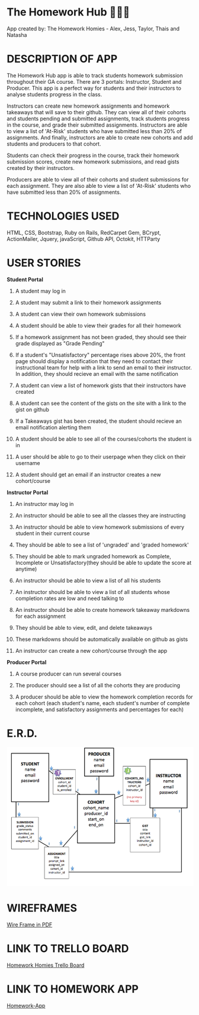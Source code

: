 # The Homework Hub :dancers::dancers::running:

App created by: The Homework Homies - Alex, Jess, Taylor, Thais and Natasha 

# DESCRIPTION OF APP
The Homework Hub app is able to track students homework submission throughout their GA course. There are  3 portals: Instructor, Student and Producer. This app is a perfect way for students and their instructors to analyse students progress in the class. 

Instructors can create new homework assignments and homework takeaways that will save to their github. They can view all of their cohorts and students pending and submitted assignments, track students progress in the course, and grade their submitted assignments. Instructors are able to view a list of 'At-Risk' students who have submitted less than 20% of assignments. And finally, instructors are able to create new cohorts and add students and producers to that cohort. 

Students can check their progress in the course, track their homework submission scores, create new homework submissions, and read gists created by their instructors.

Producers are able to view all of their cohorts and student submissions for each assignment. They are also able to view a list of 'At-Risk' students who have submitted less than 20% of assignments. 

# TECHNOLOGIES USED
HTML, CSS, Bootstrap, Ruby on Rails, RedCarpet Gem, BCrypt, ActionMailer, Jquery, javaScript, Github API, Octokit, HTTParty

# USER STORIES

**Student Portal**

1. A student may log in

2. A student may submit a link to their homework assignments

3. A student can view their own homework submissions

4. A student should be able to view their grades for all their homework

5. If a homework assignment has not been graded, they should see their grade displayed as "Grade Pending"

6. If a student's "Unsatisfactory" percentage rises above 20%, the front page should display a notification that they need to contact their instructional team for help with a link to send an email to their instructor. In addition, they should recieve an email with the same notification

7. A student can view a list of homework gists that their instructors have created

8. A student can see the content of the gists on the site with a link to the gist on github

9. If a Takeaways gist has been created, the student should recieve an email notification alerting them

10. A student should be able to see all of the courses/cohorts the student is in

11. A user should be able to go to their userpage when they click on their username

12. A student should get an email if an instructor creates a new cohort/course


**Instructor Portal**

1. An instructor may log in

2. An instructor should be able to see all the classes they are instructing

3. An instructor should be able to view homework submissions of every student in their current course

4. They should be able to see a list of 'ungraded' and 'graded homework'

5. They should be able to mark ungraded homework as Complete, Incomplete or Unsatisfactory(they should be able to update the score at anytime)

6. An instructor should be able to view a list of all his students

7. An instructor should be able to view a list of all students whose completion rates are low and need talking to

8. An instructor should be able to create homework takeaway markdowns for each assignment

9. They should be able to view, edit, and delete takeaways

10. These markdowns should be automatically available on github as gists

11. An instructor can create a new cohort/course through the app


**Producer Portal**

1. A course producer can run several courses

2. The producer should see a list of all the cohorts they are producing

3. A producer should be able to view the homework completion records for each cohort (each student's name, each student's number of complete incomplete, and satisfactory assignments and percentages for each)


# E.R.D. 
![alt-text](https://github.com/homework-homies/project3-homework-app/blob/master/Screen%20Shot%202015-12-16%20at%203.49.23%20PM.png)

# WIREFRAMES
[Wire Frame in PDF](/homework_hub_wireframes.pdf)

# LINK TO TRELLO BOARD
[Homework Homies Trello Board](https://trello.com/homeworkhomiesproject)

# LINK TO HOMEWORK APP
[Homework-App](https://infinite-plains-9478.herokuapp.com/)
